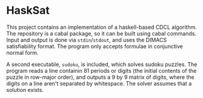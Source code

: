 # HaskSat

This project contains an implementation of a haskell-based CDCL algorithm. The repository is a cabal package, so it can be built using cabal commands. Input and output is done via `stdin`/`stdout`, and uses the DIMACS satisfiability format. The program only accepts formulae in conjunctive normal form.

A second executable, `sudoku`, is included, which solves sudoku puzzles. The program reads a line containin 81 periods or digits (the initial contents of the puzzle in row-major order), and outputs a 9 by 9 matrix of digits, where the digits on a line aren't separated by whitespace. The solver assumes that a solution exists.
